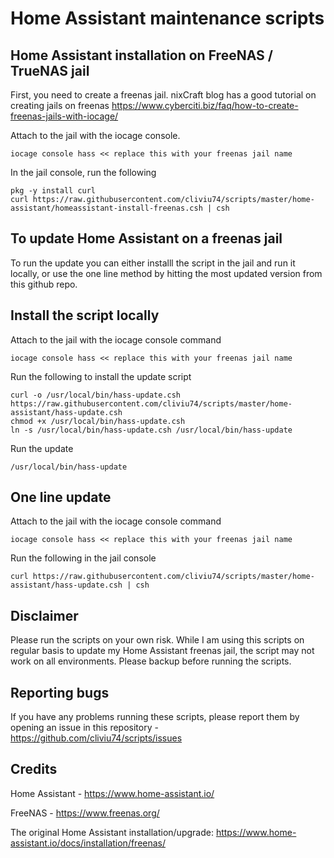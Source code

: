 # Home Assistant maintenance scripts


## Home Assistant installation on FreeNAS / TrueNAS jail

First, you need to create a freenas jail. nixCraft blog has a good tutorial on creating jails on freenas https://www.cyberciti.biz/faq/how-to-create-freenas-jails-with-iocage/

Attach to the jail with the iocage console.

``` shell
iocage console hass << replace this with your freenas jail name 
```

In the jail console, run the following

```
pkg -y install curl
curl https://raw.githubusercontent.com/cliviu74/scripts/master/home-assistant/homeassistant-install-freenas.csh | csh
```

## To update Home Assistant on a freenas jail


To run the update you can either installl the script in the jail and run it locally, or use the one line method by hitting the most updated version from this github repo.

## Install the script locally

Attach to the jail with the iocage console command 

``` shell
iocage console hass << replace this with your freenas jail name 
```

Run the following to install the update script

``` shell
curl -o /usr/local/bin/hass-update.csh https://raw.githubusercontent.com/cliviu74/scripts/master/home-assistant/hass-update.csh
chmod +x /usr/local/bin/hass-update.csh
ln -s /usr/local/bin/hass-update.csh /usr/local/bin/hass-update
```

Run the update

```shell
/usr/local/bin/hass-update
```

## One line update
Attach to the jail with the iocage console command 

``` shell
iocage console hass << replace this with your freenas jail name 
```

Run the following in the jail console

```shell
curl https://raw.githubusercontent.com/cliviu74/scripts/master/home-assistant/hass-update.csh | csh
```
## Disclaimer
Please run the scripts on your own risk. While I am using this scripts on regular basis to update my Home Assistant freenas jail, the script may not work on all environments. Please backup before running the scripts. 

## Reporting bugs
If you have any problems running these scripts, please report them by opening an issue in this repository - https://github.com/cliviu74/scripts/issues

## Credits

Home Assistant - https://www.home-assistant.io/

FreeNAS - https://www.freenas.org/

The original Home Assistant installation/upgrade: https://www.home-assistant.io/docs/installation/freenas/
